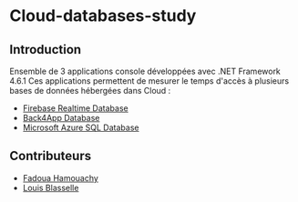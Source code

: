 # Cloud-databases-study

## Introduction
Ensemble de 3 applications console développées avec .NET Framework 4.6.1
Ces applications permettent de mesurer le temps d'accès à plusieurs bases de données hébergées dans Cloud :
* [Firebase Realtime Database](https://firebase.google.com/products/realtime-database/?authuser=0)
* [Back4App Database](https://www.back4app.com/)
* [Microsoft Azure SQL Database](https://azure.microsoft.com/fr-ca/services/sql-database/)


## Contributeurs
* [Fadoua Hamouachy](https://github.com/fhy01)
* [Louis Blasselle](https://github.com/louisbla)
